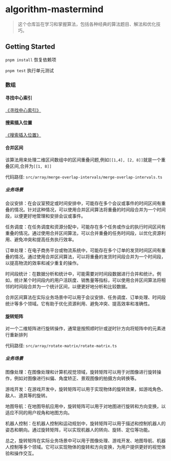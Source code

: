 # algorithm-mastermind
> 这个仓库旨在学习和掌握算法，包括各种经典的算法题目、解法和优化技巧。

## Getting Started

`pnpm install` 恢复依赖项

`pnpm test` 执行单元测试

### 数组

#### 寻找中心索引

[《寻找中心索引》](https://www.yuque.com/aiden-0wweb/ahvz3x/ycp5vsr6l0t8fp16?singleDoc#)

#### 搜索插入位置

[《搜索插入位置》](https://www.yuque.com/aiden-0wweb/ahvz3x/grnmtywvv3w9yz25?singleDoc#)

#### 合并区间

该算法用来处理二维区间数组中的区间重叠问题,例如`[[1,4], [2, 8]]`就是一个重叠区间,合并为`[[1, 8]]`

代码路径: `src/array/merge-overlap-intervals/merge-overlap-intervals.ts`

##### 业务场景

会议安排：在会议室预定或时间安排中，可能存在多个会议或事件的时间区间有重叠的情况。针对这种情况，可以使用合并区间算法将重叠的时间段合并为一个时间段，以便更好地管理和安排会议或事件。

任务调度：在任务调度和资源分配中，可能存在多个任务或作业的执行时间区间有重叠的情况。通过使用合并区间算法，可以合并重叠的任务时间段，以优化资源利用、避免冲突和提高任务执行效率。

订单处理：在电子商务平台或物流系统中，可能存在多个订单的发货时间区间有重叠的情况。通过使用合并区间算法，可以将重叠的发货时间段合并为一个时间段，以提高物流的效率和减少重复的操作。

时间段统计：在数据分析和统计中，可能需要对时间段数据进行合并和统计。例如，统计某个时间段内的用户活跃度、销售量等指标，可以使用合并区间算法将相邻的时间段合并为一个统计区间，以便更好地分析和比较数据。

合并区间算法在实际业务场景中可以用于会议安排、任务调度、订单处理、时间段统计等多个领域。它有助于优化资源利用、避免冲突、提高效率和准确性。

#### 旋转矩阵

对一个二维矩阵进行旋转操作，通常是按照顺时针或逆时针方向将矩阵中的元素进行重新排列

代码路径: `src/array/rotate-matrix/rotate-matrix.ts`

##### 业务场景

图像处理：在图像处理和计算机视觉领域，旋转矩阵可以用于对图像进行旋转操作，例如对图像进行纠偏、角度矫正、景观图像的拍摄方向转换等。

游戏开发：在游戏开发中，旋转矩阵可以用于实现物体的旋转效果，如游戏角色、敌人、道具等的旋转。

地图导航：在地图导航应用中，旋转矩阵可以用于对地图进行旋转和方向变换，以适应不同的用户视角和地图方向。

机器人控制：在机器人控制和运动规划中，旋转矩阵可以用于描述和控制机器人的姿态和朝向。通过旋转矩阵，可以实现机器人的转向、旋转、定位等功能。

总之，旋转矩阵在实际业务场景中可以用于图像处理、游戏开发、地图导航、机器人控制等多个领域。它可以实现物体的旋转和方向变换，为用户提供更好的视觉体验和操作交互。
